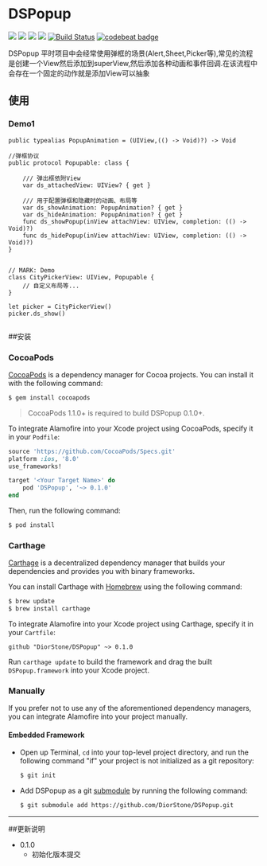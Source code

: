 # DSPopup
![](https://img.shields.io/badge/language-swift-orange.svg)
![](https://img.shields.io/cocoapods/p/DSPopup.svg?style=flat)
![](https://img.shields.io/cocoapods/v/DSPopup.svg?style=flat)
![](https://img.shields.io/cocoapods/l/DSPopup.svg?style=flat)
[![Build Status](https://travis-ci.org/DiorStone/DSPopup.svg?branch=develop)](https://travis-ci.org/DiorStone/DSPopup)
[![codebeat badge](https://codebeat.co/badges/0aca6503-b90c-4b0a-bede-a8c921ce13ff)](https://codebeat.co/projects/github-com-diorstone-dspopup-develop)

DSPopup
平时项目中会经常使用弹框的场景(Alert,Sheet,Picker等),常见的流程是创建一个View然后添加到superView,然后添加各种动画和事件回调.在该流程中会存在一个固定的动作就是添加View可以抽象

## 使用

### Demo1

```
public typealias PopupAnimation = (UIView,(() -> Void)?) -> Void

//弹框协议
public protocol Popupable: class {
    
    /// 弹出框依附View
    var ds_attachedView: UIView? { get }
    
    /// 用于配置弹框和隐藏时的动画、布局等
    var ds_showAnimation: PopupAnimation? { get }
    var ds_hideAnimation: PopupAnimation? { get }
    func ds_showPopup(inView attachView: UIView, completion: (() -> Void)?)
    func ds_hidePopup(inView attachView: UIView, completion: (() -> Void)?)
}


// MARK: Demo
class CityPickerView: UIView, Popupable {
	// 自定义布局等...
}

let picker = CityPickerView()
picker.ds_show()


```



##安装
### CocoaPods
[CocoaPods](http://cocoapods.org) is a dependency manager for Cocoa projects. You can install it with the following command:

```bash
$ gem install cocoapods
```

> CocoaPods 1.1.0+ is required to build DSPopup 0.1.0+.

To integrate Alamofire into your Xcode project using CocoaPods, specify it in your `Podfile`:

```ruby
source 'https://github.com/CocoaPods/Specs.git'
platform :ios, '8.0'
use_frameworks!

target '<Your Target Name>' do
    pod 'DSPopup', '~> 0.1.0'
end
```

Then, run the following command:

```bash
$ pod install
```

### Carthage

[Carthage](https://github.com/Carthage/Carthage) is a decentralized dependency manager that builds your dependencies and provides you with binary frameworks.

You can install Carthage with [Homebrew](http://brew.sh/) using the following command:

```bash
$ brew update
$ brew install carthage
```

To integrate Alamofire into your Xcode project using Carthage, specify it in your `Cartfile`:

```ogdl
github "DiorStone/DSPopup" ~> 0.1.0
```

Run `carthage update` to build the framework and drag the built `DSPopup.framework` into your Xcode project.

### Manually

If you prefer not to use any of the aforementioned dependency managers, you can integrate Alamofire into your project manually.

#### Embedded Framework

- Open up Terminal, `cd` into your top-level project directory, and run the following command "if" your project is not initialized as a git repository:

  ```bash
  $ git init
  ```

- Add DSPopup as a git [submodule](http://git-scm.com/docs/git-submodule) by running the following command:

  ```bash
  $ git submodule add https://github.com/DiorStone/DSPopup.git
  ```

---

##更新说明
* 0.1.0
	- 初始化版本提交